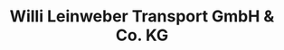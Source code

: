 ---
title: "Willi Leinweber Transport GmbH & Co. KG"
url: /kuenzell/willi-leinweber-transport-gmbh-und-co-kg/
shop: Baustoffe
---
